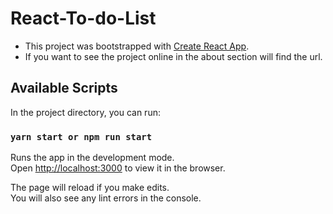 # React-To-do-List

- This project was bootstrapped with [Create React App](https://github.com/facebook/create-react-app).
- If you want to see the project online in the about section will find the url.

## Available Scripts

In the project directory, you can run:

### `yarn start or npm run start`

Runs the app in the development mode.\
Open [http://localhost:3000](http://localhost:3000) to view it in the browser.

The page will reload if you make edits.\
You will also see any lint errors in the console.
